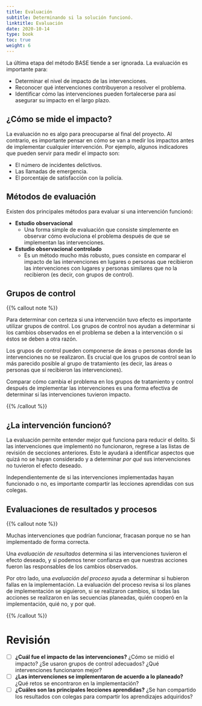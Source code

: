 ```yaml
---
title: Evaluación
subtitle: Determinando si la solución funcionó.
linktitle: Evaluación
date: 2020-10-14
type: book
toc: true
weight: 6
---
```


La última etapa del método BASE tiende a ser ignorada. La evaluación es importante para:

- Determinar el nivel de impacto de las intervenciones.
- Reconocer qué intervenciones contribuyeron a resolver el problema.
- Identificar cómo las intervenciones pueden fortalecerse para así asegurar su impacto en el largo plazo.

## ¿Cómo se mide el impacto?

La evaluación no es algo para preocuparse al final del proyecto. Al contrario, es importante pensar en cómo se van a medir los impactos antes de implementar cualquier intervención. Por ejemplo, algunos indicadores que pueden servir para medir el impacto son:

- El número de incidentes delictivos.
- Las llamadas de emergencia.
- El porcentaje de satisfacción con la policía.

## Métodos de evaluación

Existen dos principales métodos para evaluar si una intervención funcionó:

- **Estudio observacional**
	- Una forma simple de evaluación que consiste simplemente en observar cómo evoluciona el problema después de que se implementan las intervenciones.
- **Estudio observacional controlado**
	- Es un método mucho más robusto, pues consiste en comparar el impacto de las intervenciones en lugares o personas que recibieron las intervenciones con lugares y personas similares que no la recibieron (es decir, con grupos de control).

## Grupos de control

{{% callout note %}}

Para determinar con certeza si una intervención tuvo efecto es importante utilizar grupos de control. Los grupos de control nos ayudan a determinar si los cambios observados en el problema se deben a la intervención o si éstos se deben a otra razón.

Los grupos de control pueden componerse de áreas o personas donde las intervenciones no se realizaron. Es crucial que los grupos de control sean lo más parecido posible al grupo de tratamiento (es decir, las áreas o personas que sí recibieron las intervenciones).

Comparar cómo cambia el problema en los grupos de tratamiento y control después de implementar las intervenciones es una forma efectiva de determinar si las intervenciones tuvieron impacto.

{{% /callout %}}

## ¿La intervención funcionó?

La evaluación permite entender mejor qué funciona para reducir el delito. Si las intervenciones que implementó no funcionaron, regrese a las listas de revisión de secciones anteriores. Esto le ayudará a identificar aspectos que quizá no se hayan considerado y a determinar *por qué* sus intervenciones no tuvieron el efecto deseado.

Independientemente de si las intervenciones implementadas hayan funcionado o no, es importante compartir las lecciones aprendidas con sus colegas.

## Evaluaciones de resultados y procesos

{{% callout note %}}

Muchas intervenciones que podrían funcionar, fracasan porque no se han implementado de forma correcta.

Una *evaluación de resultados* determina si las intervenciones tuvieron el efecto deseado, y si podemos tener confianza en que nuestras acciones fueron las responsables de los cambios observados.

Por otro lado, una *evaluación del proceso* ayuda a determinar si hubieron fallas en la implementación. La evaluación del proceso revisa si los planes de implementación se siguieron, si se realizaron cambios, si todas las acciones se realizaron en las secuencias planeadas, quién cooperó en la implementación, quié no, y por qué.

{{% /callout %}}

# Revisión

- [ ] **¿Cuál fue el impacto de las intervenciones?** ¿Cómo se midió el impacto? ¿Se usaron grupos de control adecuados? ¿Qué intervenciones funcionaron mejor?
- [ ] **¿Las intervenciones se implementaron de acuerdo a lo planeado?** ¿Qué retos se encontraron en la implementación?
- [ ] **¿Cuáles son las principales lecciones aprendidas?** ¿Se han compartido los resultados con colegas para compartir los aprendizajes adquiridos?
